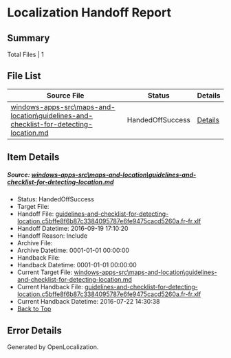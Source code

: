 # <a name='report-top'></a> Localization Handoff Report

## Summary
 Total Files | 1

## File List
 Source File | Status | Details 
 ----------- | ------ | ------- 
 [windows-apps-src\maps-and-location\guidelines-and-checklist-for-detecting-location.md](https://github.com/Microsoft/windows-apps/blob/7159aea3feef96781575825d019a379e0eadc603/windows-apps-src/maps-and-location/guidelines-and-checklist-for-detecting-location.md) | HandedOffSuccess | [Details](#133add15e0e5681ec85a0800c52605262a82f8b44703)

## Item Details
##### <a name='133add15e0e5681ec85a0800c52605262a82f8b44703'></a> Source: [windows-apps-src\maps-and-location\guidelines-and-checklist-for-detecting-location.md](https://github.com/Microsoft/windows-apps/blob/7159aea3feef96781575825d019a379e0eadc603/windows-apps-src/maps-and-location/guidelines-and-checklist-for-detecting-location.md)
* Status: HandedOffSuccess
* Target File: 
* Handoff File: [guidelines-and-checklist-for-detecting-location.c5bffe8f6b87c3384095787e6fe9475cacd5260a.fr-fr.xlf](https://github.com/Microsoft/WDG.handoff/blob/af6188801f8a2cacafea5d391798463be32266c5/ol-handoff/Microsoft/windows-apps.fr-fr/master/guidelines-and-checklist-for-detecting-location.c5bffe8f6b87c3384095787e6fe9475cacd5260a.fr-fr.xlf)
* Handoff Datetime: 2016-09-19 17:10:20
* Handoff Reason: Include
* Archive File: 
* Archive Datetime: 0001-01-01 00:00:00
* Handback File: 
* Handback Datetime: 0001-01-01 00:00:00
* Current Target File: [windows-apps-src\maps-and-location\guidelines-and-checklist-for-detecting-location.md](https://github.com/Microsoft/windows-apps.fr-fr/blob/402eb0dc49711783fdbd768a93aa5456388b34d9/windows-apps-src/maps-and-location/guidelines-and-checklist-for-detecting-location.md)
* Current Handback File: [guidelines-and-checklist-for-detecting-location.c5bffe8f6b87c3384095787e6fe9475cacd5260a.fr-fr.xlf](https://github.com/Microsoft/WDG.handback/blob/e8019a4155f189676550d9d336a37921a9040b0d/ol-handback/Microsoft/windows-apps.fr-fr/master/guidelines-and-checklist-for-detecting-location.c5bffe8f6b87c3384095787e6fe9475cacd5260a.fr-fr.xlf)
* Current Handback Datetime: 2016-07-22 14:30:38
* [Back to Top](#report-top)


## Error Details

Generated by OpenLocalization.
